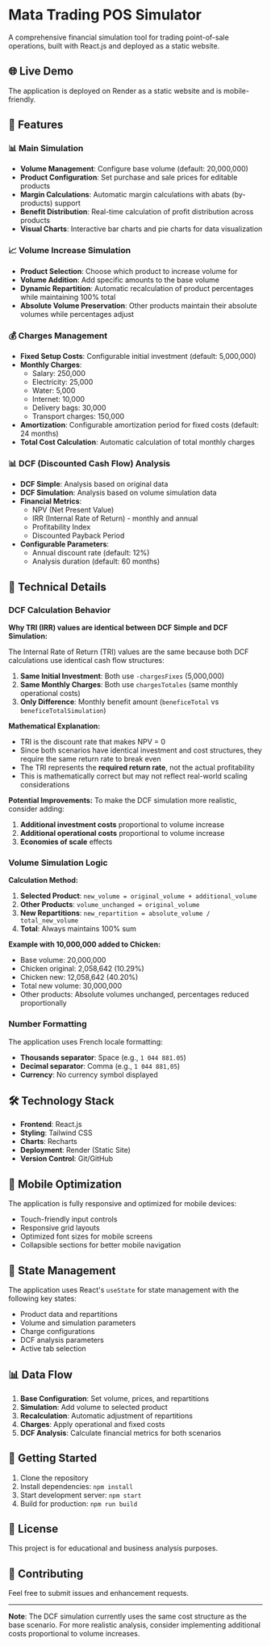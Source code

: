 # Mata Trading POS Simulator

A comprehensive financial simulation tool for trading point-of-sale operations, built with React.js and deployed as a static website.

## 🌐 Live Demo

The application is deployed on Render as a static website and is mobile-friendly.

## 🚀 Features

### 📊 Main Simulation
- **Volume Management**: Configure base volume (default: 20,000,000)
- **Product Configuration**: Set purchase and sale prices for editable products
- **Margin Calculations**: Automatic margin calculations with abats (by-products) support
- **Benefit Distribution**: Real-time calculation of profit distribution across products
- **Visual Charts**: Interactive bar charts and pie charts for data visualization

### 📈 Volume Increase Simulation
- **Product Selection**: Choose which product to increase volume for
- **Volume Addition**: Add specific amounts to the base volume
- **Dynamic Repartition**: Automatic recalculation of product percentages while maintaining 100% total
- **Absolute Volume Preservation**: Other products maintain their absolute volumes while percentages adjust

### 💰 Charges Management
- **Fixed Setup Costs**: Configurable initial investment (default: 5,000,000)
- **Monthly Charges**: 
  - Salary: 250,000
  - Electricity: 25,000
  - Water: 5,000
  - Internet: 10,000
  - Delivery bags: 30,000
  - Transport charges: 150,000
- **Amortization**: Configurable amortization period for fixed costs (default: 24 months)
- **Total Cost Calculation**: Automatic calculation of total monthly charges

### 📊 DCF (Discounted Cash Flow) Analysis
- **DCF Simple**: Analysis based on original data
- **DCF Simulation**: Analysis based on volume simulation data
- **Financial Metrics**:
  - NPV (Net Present Value)
  - IRR (Internal Rate of Return) - monthly and annual
  - Profitability Index
  - Discounted Payback Period
- **Configurable Parameters**:
  - Annual discount rate (default: 12%)
  - Analysis duration (default: 60 months)

## 🔧 Technical Details

### DCF Calculation Behavior

**Why TRI (IRR) values are identical between DCF Simple and DCF Simulation:**

The Internal Rate of Return (TRI) values are the same because both DCF calculations use identical cash flow structures:

1. **Same Initial Investment**: Both use `-chargesFixes` (5,000,000)
2. **Same Monthly Charges**: Both use `chargesTotales` (same monthly operational costs)
3. **Only Difference**: Monthly benefit amount (`beneficeTotal` vs `beneficeTotalSimulation`)

**Mathematical Explanation:**
- TRI is the discount rate that makes NPV = 0
- Since both scenarios have identical investment and cost structures, they require the same return rate to break even
- The TRI represents the **required return rate**, not the actual profitability
- This is mathematically correct but may not reflect real-world scaling considerations

**Potential Improvements:**
To make the DCF simulation more realistic, consider adding:
1. **Additional investment costs** proportional to volume increase
2. **Additional operational costs** proportional to volume increase
3. **Economies of scale** effects

### Volume Simulation Logic

**Calculation Method:**
1. **Selected Product**: `new_volume = original_volume + additional_volume`
2. **Other Products**: `volume_unchanged = original_volume`
3. **New Repartitions**: `new_repartition = absolute_volume / total_new_volume`
4. **Total**: Always maintains 100% sum

**Example with 10,000,000 added to Chicken:**
- Base volume: 20,000,000
- Chicken original: 2,058,642 (10.29%)
- Chicken new: 12,058,642 (40.20%)
- Total new volume: 30,000,000
- Other products: Absolute volumes unchanged, percentages reduced proportionally

### Number Formatting

The application uses French locale formatting:
- **Thousands separator**: Space (e.g., `1 044 881.05`)
- **Decimal separator**: Comma (e.g., `1 044 881,05`)
- **Currency**: No currency symbol displayed

## 🛠️ Technology Stack

- **Frontend**: React.js
- **Styling**: Tailwind CSS
- **Charts**: Recharts
- **Deployment**: Render (Static Site)
- **Version Control**: Git/GitHub

## 📱 Mobile Optimization

The application is fully responsive and optimized for mobile devices:
- Touch-friendly input controls
- Responsive grid layouts
- Optimized font sizes for mobile screens
- Collapsible sections for better mobile navigation

## 🔄 State Management

The application uses React's `useState` for state management with the following key states:
- Product data and repartitions
- Volume and simulation parameters
- Charge configurations
- DCF analysis parameters
- Active tab selection

## 📊 Data Flow

1. **Base Configuration**: Set volume, prices, and repartitions
2. **Simulation**: Add volume to selected product
3. **Recalculation**: Automatic adjustment of repartitions
4. **Charges**: Apply operational and fixed costs
5. **DCF Analysis**: Calculate financial metrics for both scenarios

## 🚀 Getting Started

1. Clone the repository
2. Install dependencies: `npm install`
3. Start development server: `npm start`
4. Build for production: `npm run build`

## 📝 License

This project is for educational and business analysis purposes.

## 🤝 Contributing

Feel free to submit issues and enhancement requests.

---

**Note**: The DCF simulation currently uses the same cost structure as the base scenario. For more realistic analysis, consider implementing additional costs proportional to volume increases. 